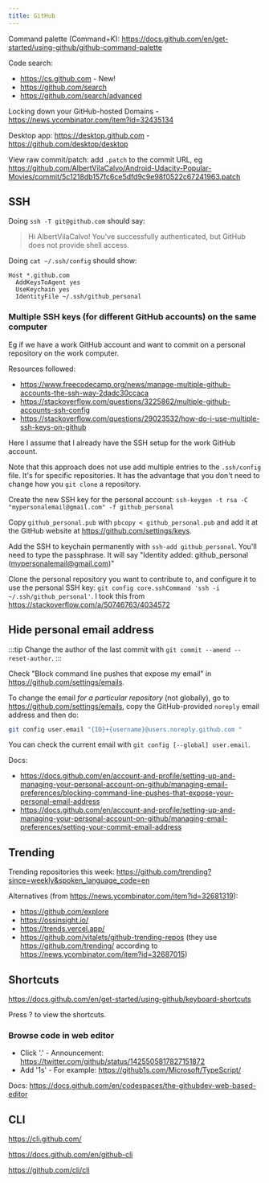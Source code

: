 ```yaml
---
title: GitHub
---
```


Command palette (Command+K): https://docs.github.com/en/get-started/using-github/github-command-palette

Code search:

- https://cs.github.com - New!
- https://github.com/search
- https://github.com/search/advanced

Locking down your GitHub-hosted Domains - https://news.ycombinator.com/item?id=32435134

Desktop app: https://desktop.github.com - https://github.com/desktop/desktop

View raw commit/patch: add `.patch` to the commit URL, eg https://github.com/AlbertVilaCalvo/Android-Udacity-Popular-Movies/commit/5c1218db157fc6ce5dfd9c9e98f0522c67241963.patch

## SSH

Doing `ssh -T git@github.com` should say:

> Hi AlbertVilaCalvo! You've successfully authenticated, but GitHub does not provide shell access.

Doing `cat ~/.ssh/config` should show:

```shell
Host *.github.com
  AddKeysToAgent yes
  UseKeychain yes
  IdentityFile ~/.ssh/github_personal
```

### Multiple SSH keys (for different GitHub accounts) on the same computer

Eg if we have a work GitHub account and want to commit on a personal repository on the work computer.

Resources followed:

- https://www.freecodecamp.org/news/manage-multiple-github-accounts-the-ssh-way-2dadc30ccaca
- https://stackoverflow.com/questions/3225862/multiple-github-accounts-ssh-config
- https://stackoverflow.com/questions/29023532/how-do-i-use-multiple-ssh-keys-on-github

Here I assume that I already have the SSH setup for the work GitHub account.

Note that this approach does not use add multiple entries to the `.ssh/config` file. It's for specific repositories. It has the advantage that you don't need to change how you `git clone` a repository.

Create the new SSH key for the personal account: `ssh-keygen -t rsa -C "mypersonalemail@gmail.com" -f github_personal`

Copy `github_personal.pub` with `pbcopy < github_personal.pub` and add it at the GitHub website at https://github.com/settings/keys.

Add the SSH to keychain permanently with `ssh-add github_personal`. You'll need to type the passphrase. It will say "Identity added: github_personal (mypersonalemail@gmail.com)"

Clone the personal repository you want to contribute to, and configure it to use the personal SSH key: `git config core.sshCommand 'ssh -i ~/.ssh/github_personal'`. I took this from https://stackoverflow.com/a/50746763/4034572

## Hide personal email address

:::tip
Change the author of the last commit with `git commit --amend --reset-author`.
:::

Check "Block command line pushes that expose my email" in https://github.com/settings/emails.

To change the email _for a particular repository_ (not globally), go to https://github.com/settings/emails, copy the GitHub-provided `noreply` email address and then do:

```bash
git config user.email "{ID}+{username}@users.noreply.github.com "
```

You can check the current email with `git config [--global] user.email`.

Docs:

- https://docs.github.com/en/account-and-profile/setting-up-and-managing-your-personal-account-on-github/managing-email-preferences/blocking-command-line-pushes-that-expose-your-personal-email-address
- https://docs.github.com/en/account-and-profile/setting-up-and-managing-your-personal-account-on-github/managing-email-preferences/setting-your-commit-email-address

## Trending

Trending repositories this week: https://github.com/trending?since=weekly&spoken_language_code=en

Alternatives (from https://news.ycombinator.com/item?id=32681319):

- https://github.com/explore
- https://ossinsight.io/
- https://trends.vercel.app/
- https://github.com/vitalets/github-trending-repos (they use https://github.com/trending/ according to https://news.ycombinator.com/item?id=32687015)

## Shortcuts

https://docs.github.com/en/get-started/using-github/keyboard-shortcuts

Press ? to view the shortcuts.

### Browse code in web editor

- Click '.' - Announcement: https://twitter.com/github/status/1425505817827151872
- Add '1s' - For example: https://github1s.com/Microsoft/TypeScript/

Docs: https://docs.github.com/en/codespaces/the-githubdev-web-based-editor

## CLI

https://cli.github.com/

https://docs.github.com/en/github-cli

https://github.com/cli/cli
